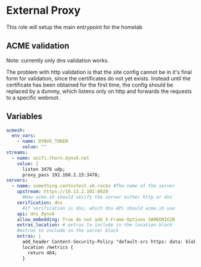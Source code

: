 # External Proxy
This role will setup the main entrypoint for the homelab
## ACME validation
Note: currently only dns validation works.

The problem with http validation is that the site config cannot be in it's final form for validation, since the certificates do not yet exists. Instead until the certificate has been obtained for the first time, the config should be replaced by a dummy, which listens only on http and forwards the requests to a specific webroot.

## Variables
```yaml
acmesh:
  env_vars:
    - name: DYNV6_TOKEN
      value: ""
streams:
  - name: unifi.thorn.dynv6.net
    value: |
      listen 3478 udp;
      proxy_pass 192.168.2.15:3478;
servers:
  - name: something.centostest.v6.rocks #The name of the server
    upstream: https://10.13.2.101:8920
      #How acme.sh should verify the server either http or dns
    verification: dns
      #If verification is dns, which dns APi should acme.sh use
    api: dns_dynv6
    allow_embedding: True do not add X-Frame-Options SAMEORIGIN
    extras_location: # extras to include in the location block
    #extras to include in the server block
    extras: |
      add_header Content-Security-Policy "default-src https: data: blob:; style-src 'self' 'unsafe-inline'; script-src 'self' 'unsafe-inline' https://www.gstatic.com/cv/js/sender/v1/cast_sender.js https://www.youtube.com/iframe_api https://s.ytimg.com blob:; worker-src 'self' blob:; connect-src 'self'; object-src 'none'; frame-ancestors 'self' http://localhost:* file:";
      location /metrics {
        return 404;
      }
```